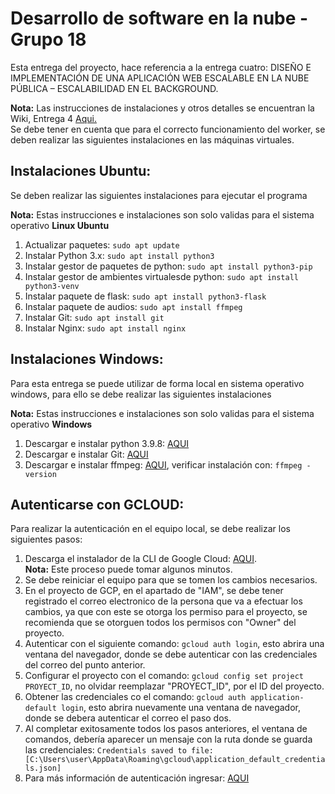 # Desarrollo de software en la nube - Grupo 18
Esta entrega del proyecto, hace referencia a la entrega cuatro: DISEÑO E IMPLEMENTACIÓN DE UNA APLICACIÓN WEB ESCALABLE EN LA NUBE PÚBLICA – ESCALABILIDAD EN EL BACKGROUND.

**Nota:**
Las instrucciones de instalaciones y otros detalles se encuentran la Wiki, Entrega 4 [Aqui.](https://github.com/AAlbaB/Cloud_Conversion/wiki/Instalaci%C3%B3n-escalabilidad-del-Backend)<br>
Se debe tener en cuenta que para el correcto funcionamiento del worker, se deben realizar las siguientes instalaciones en las máquinas virtuales.

## Instalaciones Ubuntu:
Se deben realizar las siguientes instalaciones para ejecutar el programa

**Nota:** Estas instrucciones e instalaciones son solo validas para el sistema operativo **Linux Ubuntu**

1. Actualizar paquetes: `sudo apt update`
2. Instalar Python 3.x: `sudo apt install python3`
3. Instalar gestor de paquetes de python: `sudo apt install python3-pip`
4. Instalar gestor de ambientes virtualesde python: `sudo apt install python3-venv`
5. Instalar paquete de flask: `sudo apt install python3-flask`
6. Instalar paquete de audios: `sudo apt install ffmpeg`
7. Instalar Git: `sudo apt install git`
8. Instalar Nginx: `sudo apt install nginx`

## Instalaciones Windows:
Para esta entrega se puede utilizar de forma local en sistema operativo windows, para ello se debe realizar las siguientes instalaciones

**Nota:** Estas instrucciones e instalaciones son solo validas para el sistema operativo **Windows**

1. Descargar e instalar python 3.9.8: [AQUI](https://www.python.org/downloads/release/python-398/)
2. Descargar e instalar Git: [AQUI](https://git-scm.com/download/win)
3. Descargar e instalar ffmpeg: [AQUI](https://www.wikihow.com/Install-FFmpeg-on-Windows), verificar instalación con: `ffmpeg -version`

## Autenticarse con GCLOUD:
Para realizar la autenticación en el equipo local, se debe realizar los siguientes pasos:
1. Descarga el instalador de la CLI de Google Cloud: [AQUI](https://cloud.google.com/sdk/docs/install?hl=es-419#windows).<br> 
**Nota:** Este proceso puede tomar algunos minutos.
2. Se debe reiniciar el equipo para que se tomen los cambios necesarios.
3. En el proyecto de GCP, en el apartado de "IAM", se debe tener registrado el correo electronico de la persona que va a efectuar los cambios, ya que con este se otorga los permiso para el proyecto, se recomienda que se otorguen todos los permisos con "Owner" del proyecto.
4. Autenticar con el siguiente comando: `gcloud auth login`, esto abrira una ventana del navegador, donde se debe autenticar con las credenciales del correo del punto anterior.
5. Configurar el proyecto con el comando: `gcloud config set project PROYECT_ID`, no olvidar reemplazar "PROYECT_ID", por el ID del proyecto.
6. Obtener las credenciales co el comando: `gcloud auth application-default login`, esto abrira nuevamente una ventana de navegador, donde se debera autenticar el correo el paso dos.
7. Al completar exitosamente todos los pasos anteriores, el ventana de comandos, debería aparecer un mensaje con la ruta donde se guarda las credenciales: `Credentials saved to file: [C:\Users\user\AppData\Roaming\gcloud\application_default_credentials.json]` 
8. Para más información de autenticación ingresar: [AQUI](https://cloud.google.com/sdk/gcloud/reference/auth/login)

